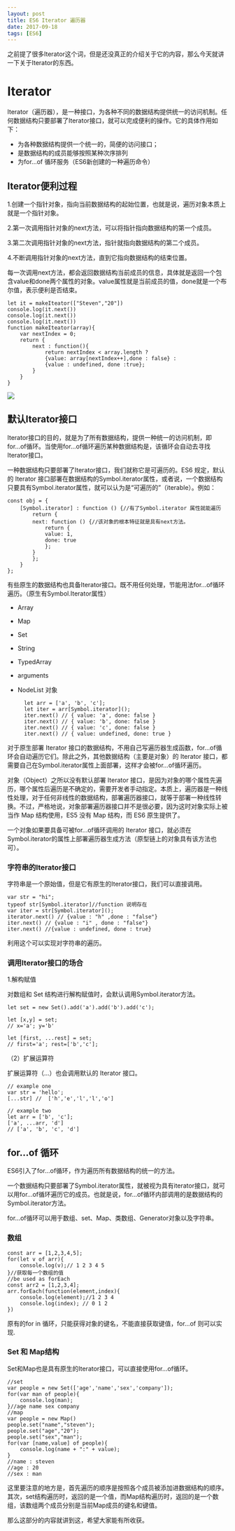 ```yaml
---
layout: post
title: ES6 Iterator 遍历器
date: 2017-09-18
tags: [ES6]
---
```


之前提了很多Iterator这个词，但是还没真正的介绍关于它的内容，那么今天就讲一下关于Iterator的东西。

# Iterator 

Iterator（遍历器），是一种接口，为各种不同的数据结构提供统一的访问机制。任何数据结构只要部署了Iterator接口，就可以完成便利的操作。它的具体作用如下：

- 为各种数据结构提供一个统一的，简便的访问接口；
- 是数据结构的成员能够按照某种次序排列
- 为for...of 循环服务（ES6新创建的一种遍历命令）

## Iterator便利过程

1.创建一个指针对象，指向当前数据结构的起始位置，也就是说，遍历对象本质上就是一个指针对象。

2.第一次调用指针对象的next方法，可以将指针指向数据结构的第一个成员。

3.第二次调用指针对象的next方法，指针就指向数据结构的第二个成员。

4.不断调用指针对象的next方法，直到它指向数据结构的结束位置。

每一次调用next方法，都会返回数据结构当前成员的信息，具体就是返回一个包含value和done两个属性的对象。value属性就是当前成员的值，done就是一个布尔值，表示便利是否结束。

    let it = makeIteator(["Steven","20"])
    console.log(it.next())
    console.log(it.next())
    console.log(it.next())
    function makeIteator(array){
        var nextIndex = 0;
        return {
            next : function(){
                return nextIndex < array.length ? 
                {value: array[nextIndex++],done : false} :
                {value : undefined, done :true};
            }
        }
    }

<img src="http://ovk2ylefr.bkt.clouddn.com/ES68.PNG">

## 默认Iterator接口

Iterator接口的目的，就是为了所有数据结构，提供一种统一的访问机制，即for...of循环。当使用for...of循环遍历某种数据结构是，该循环会自动去寻找Iterator接口。

一种数据结构只要部署了Iterator接口，我们就称它是可遍历的。ES6 规定，默认的 Iterator 接口部署在数据结构的Symbol.iterator属性，或者说，一个数据结构只要具有Symbol.iterator属性，就可以认为是“可遍历的”（iterable）。例如：

    const obj = {
        [Symbol.iterator] : function () {//有了Symbol.iterator 属性就能遍历
            return {
            next: function () {//该对象的根本特征就是具有next方法。
                return {
                value: 1,
                done: true
                };
            }
            };
        }
    };

有些原生的数据结构也具备Iterator接口。既不用任何处理，节能用法for...of循环遍历。（原生有Symbol.Iterator属性）

- Array
- Map 
- Set
- String
- TypedArray
- arguments
- NodeList 对象


        let arr = ['a', 'b', 'c'];
        let iter = arr[Symbol.iterator](); 
        iter.next() // { value: 'a', done: false }
        iter.next() // { value: 'b', done: false }
        iter.next() // { value: 'c', done: false }
        iter.next() // { value: undefined, done: true }

对于原生部署 Iterator 接口的数据结构，不用自己写遍历器生成函数，for...of循环会自动遍历它们。除此之外，其他数据结构（主要是对象）的 Iterator 接口，都需要自己在Symbol.iterator属性上面部署，这样才会被for...of循环遍历。

对象（Object）之所以没有默认部署 Iterator 接口，是因为对象的哪个属性先遍历，哪个属性后遍历是不确定的，需要开发者手动指定。本质上，遍历器是一种线性处理，对于任何非线性的数据结构，部署遍历器接口，就等于部署一种线性转换。不过，严格地说，对象部署遍历器接口并不是很必要，因为这时对象实际上被当作 Map 结构使用，ES5 没有 Map 结构，而 ES6 原生提供了。

一个对象如果要具备可被for...of循环调用的 Iterator 接口，就必须在Symbol.iterator的属性上部署遍历器生成方法（原型链上的对象具有该方法也可）。

### 字符串的Iterator接口

字符串是一个原始值，但是它有原生的Iterator接口，我们可以直接调用。

    var str = "hi";
    typeof str[Symbol.iterator]//function 说明存在
    var iter = str[Symbol.iterator]();
    iterator.next() // {value : "h" ,done : "false"}
    iter.next() // {value : "i" , done : "false"}
    iter.next() //{value : undefined, done : true}

利用这个可以实现对字符串的遍历。

### 调用Iterator接口的场合

1.解构赋值

对数组和 Set 结构进行解构赋值时，会默认调用Symbol.iterator方法。

    let set = new Set().add('a').add('b').add('c');

    let [x,y] = set;
    // x='a'; y='b'

    let [first, ...rest] = set;
    // first='a'; rest=['b','c'];

（2）扩展运算符

扩展运算符（...）也会调用默认的 Iterator 接口。

    // example one
    var str = 'hello';
    [...str] //  ['h','e','l','l','o']

    // example two
    let arr = ['b', 'c'];
    ['a', ...arr, 'd']
    // ['a', 'b', 'c', 'd']

## for...of 循环

ES6引入了for...of循环，作为遍历所有数据结构的统一的方法。

一个数据结构只要部署了Symbol.iterator属性，就被视为具有iterator接口，就可以用for...of循环遍历它的成员。也就是说，for...of循环内部调用的是数据结构的Symbol.iterator方法。

for...of循环可以用于数组、set、Map、类数组、Generator对象以及字符串。

### 数组

    const arr = [1,2,3,4,5];
    for(let v of arr){
        console.log(v);// 1 2 3 4 5
    }//获取每一个数组的值
    //be used as forEach
    const arr2 = [1,2,3,4];
    arr.forEach(function(element,index){
        console.log(element);//1 2 3 4
        console.log(index); // 0 1 2
    })

原有的for in 循环，只能获得对象的键名，不能直接获取键值，for...of 则可以实现.

### Set 和 Map结构

Set和Map也是具有原生的Iterator接口，可以直接使用for...of循环。

    //set
    var people = new Set(['age','name','sex','company']);
    for(var man of people){
        console.log(man);
    }//age name sex company
    //map
    var people = new Map()
    people.set("name","steven");
    people.set("age","20");
    people.set("sex","man");
    for(var [name,value] of people){
        console.log(name + ":" + value);
    }
    //name : steven 
    //age : 20 
    //sex : man

这里要注意的地方是，首先遍历的顺序是按照各个成员被添加进数据结构的顺序。其次，set结构遍历时，返回的是一个值，而Map结构遍历时，返回的是一个数组，该数组两个成员分别是当前Map成员的键名和键值。

那么这部分的内容就讲到这，希望大家能有所收获。
